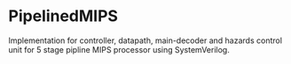 # PipelinedMIPS

Implementation for controller, datapath, main-decoder and hazards control unit
for 5 stage pipline MIPS processor using SystemVerilog.
